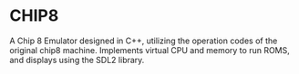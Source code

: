 # CHIP8

A Chip 8 Emulator designed in C++, utilizing the operation codes of the original chip8 machine. Implements virtual CPU and memory to run ROMS, and displays using the SDL2 library.
